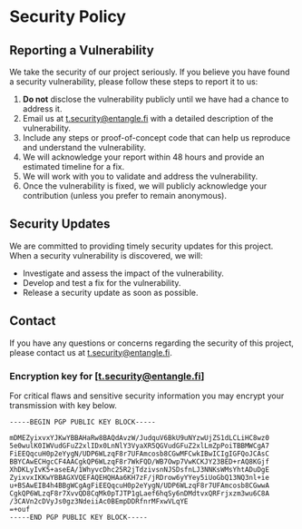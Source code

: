 # Security Policy

## Reporting a Vulnerability

We take the security of our project seriously. If you believe you have found a security vulnerability, please follow these steps to report it to us:

1. **Do not** disclose the vulnerability publicly until we have had a chance to address it.
2. Email us at t.security@entangle.fi with a detailed description of the vulnerability.
3. Include any steps or proof-of-concept code that can help us reproduce and understand the vulnerability.
4. We will acknowledge your report within 48 hours and provide an estimated timeline for a fix.
5. We will work with you to validate and address the vulnerability.
6. Once the vulnerability is fixed, we will publicly acknowledge your contribution (unless you prefer to remain anonymous).

## Security Updates

We are committed to providing timely security updates for this project. When a security vulnerability is discovered, we will:

- Investigate and assess the impact of the vulnerability.
- Develop and test a fix for the vulnerability.
- Release a security update as soon as possible.

## Contact

If you have any questions or concerns regarding the security of this project, please contact us at t.security@entangle.fi.

### Encryption key for [t.security@entangle.fi]
For critical flaws and sensitive security information you may encrypt your transmission with key below.
```
-----BEGIN PGP PUBLIC KEY BLOCK-----

mDMEZyixvxYJKwYBBAHaRw8BAQdAvzW/JudquV6BkU9uNYzwUjZS1dLCLiHC8wz0
5e0wulK0IWVudGFuZ2xlIDx0LnNlY3VyaXR5QGVudGFuZ2xlLmZpPoiTBBMWCgA7
FiEEQqcuH0p2eYygN/UDP6WLzqF8r7UFAmcosb8CGwMFCwkIBwICIgIGFQoJCAsC
BBYCAwECHgcCF4AACgkQP6WLzqF8r7WkFQD/WB7Owp7VwKCKJY23BED+rAQ8KGjf
XhDKLyIvK5+aseEA/1WhyvcDhc25R2jTdzivsnNJSDsfnLJ3NNKsWMsYhtADuDgE
ZyixvxIKKwYBBAGXVQEFAQEHQHAa6KH7zF/jRDrow6yYYey5iUoGbQ13NQ3nl+ie
u+BSAwEIB4h4BBgWCgAgFiEEQqcuH0p2eYygN/UDP6WLzqF8r7UFAmcosb8CGwwA
CgkQP6WLzqF8r7XvvQD8CqMk0pTJTP1gLaef6hqSy6nDMdtvxQRFrjxzm3wu6C8A
/3CAVn2cDVyJs0gz3NdeiiAc0BEmpDDRfnrMFxwVLqYE
=+ouf
-----END PGP PUBLIC KEY BLOCK-----
```